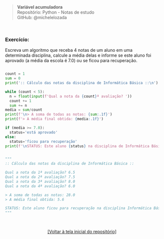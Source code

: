 > **Variável acumuladora**  
> Repositório: Python - Notas de estudo     
> GitHub: @michelelozada
&nbsp;
     
&nbsp;  
### Exercício:
Escreva um algoritmo que receba 4 notas de um aluno em uma determinada disciplina, calcule a média delas e informe se
este aluno foi aprovado (a média da escola é 7.0) ou se ficou para recuperação.  

```py

count = 1
sum = 0
print(':: Cálculo das notas da disciplina de Informática Básica ::\n')

while (count < 5):
  n = float(input(f'Qual a nota da {count}ª avaliação? '))
  count += 1
  sum += n
media = sum/count
print(f'\n> A soma de todas as notas: {sum:.1f}')
print(f'> A média final obtida: {media:.1f}')

if (media >= 7.0):
  status='está aprovado'
else:
  status='ficou para recuperação'
print(f'\nSTATUS: Este aluno {status} na disciplina de Informática Básica.')


"""
:: Cálculo das notas da disciplina de Informática Básica ::

Qual a nota da 1ª avaliação? 6.5
Qual a nota da 2ª avaliação? 7.5
Qual a nota da 3ª avaliação? 8.0
Qual a nota da 4ª avaliação? 6.0

> A soma de todas as notas: 28.0
> A média final obtida: 5.6

STATUS: Este aluno ficou para recuperação na disciplina Informática Básica.
"""
```

&nbsp;

<div align="center">
<a href="https://github.com/michelelozada/Python-Study-Notes">[Voltar à tela inicial do repositório]</a>
</div>